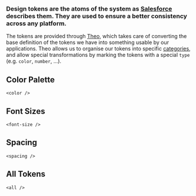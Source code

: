 ### Design tokens are the atoms of the system as [Salesforce](https://www.lightningdesignsystem.com/design-tokens/) describes them. They are used to ensure a better consistency across any platform.

The tokens are provided through [Theo](https://github.com/salesforce-ux/theo), which takes care of converting the base definition of the tokens we have into something usable by our applications. Theo allows us to organise our tokens into specific [categories](https://github.com/salesforce-ux/theo#supported-categories), and allow special transformations by marking the tokens with a special `type` (e.g. `color`, `number`, ...).

## Color Palette

```
<color />
```

## Font Sizes

```
<font-size />
```

## Spacing

```
<spacing />
```

## All Tokens

```
<all />
```
